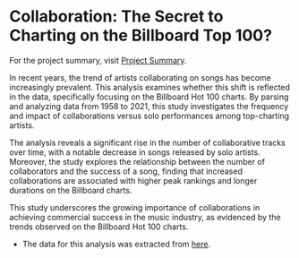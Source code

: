 # Collaboration: The Secret to Charting on the Billboard Top 100?

For the project summary, visit [Project Summary](https://htmlpreview.github.io/?https://github.com/jeesung-ahn/Billboard_Top100_Collaboration_Analysis/blob/main/music_featuring_trend.html). 

In recent years, the trend of artists collaborating on songs has become increasingly prevalent. This analysis examines whether this shift is reflected in the data, specifically focusing on the Billboard Hot 100 charts. By parsing and analyzing data from 1958 to 2021, this study investigates the frequency and impact of collaborations versus solo performances among top-charting artists.

The analysis reveals a significant rise in the number of collaborative tracks over time, with a notable decrease in songs released by solo artists. Moreover, the study explores the relationship between the number of collaborators and the success of a song, finding that increased collaborations are associated with higher peak rankings and longer durations on the Billboard charts.

This study underscores the growing importance of collaborations in achieving commercial success in the music industry, as evidenced by the trends observed on the Billboard Hot 100 charts.

  * The data for this analysis was extracted from [here](https://www.kaggle.com/datasets/dhruvildave/billboard-the-hot-100-songs).
